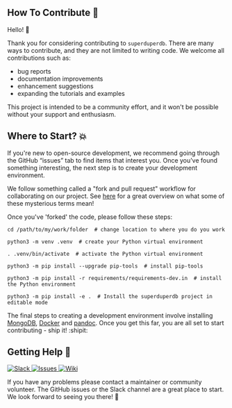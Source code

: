 ## How To Contribute :rocket:


Hello! :wave: 

Thank you for considering contributing to `superduperdb`. There are many ways to contribute, and they are not limited to writing code. We welcome all contributions such as:

- bug reports
- documentation improvements
- enhancement suggestions
- expanding the tutorials and examples

This project is intended to be a community effort, and it won't be possible without your support and enthusiasm.

## Where to Start? :boom:
If you're new to open-source development, we recommend going through the GitHub “issues” tab to find items that interest you. Once you’ve found something interesting, the next step is to create your development environment.

We follow something called a "fork and pull request" workflow for collaborating on our project. See [here](https://gist.github.com/Chaser324/ce0505fbed06b947d962) for a great overview on what some of these mysterious terms mean! 

Once you've 'forked' the code, please follow these steps:
```
cd /path/to/my/work/folder  # change location to where you do you work
```
```
python3 -m venv .venv  # create your Python virtual environment
```
```
. .venv/bin/activate  # activate the Python virtual environment
```
```
python3 -m pip install --upgrade pip-tools  # install pip-tools
```
```
python3 -m pip install -r requirements/requirements-dev.in  # install the Python environment
```
```
python3 -m pip install -e .  # Install the superduperdb project in editable mode
```

The final steps to creating a development environment involve installing [MongoDB](https://www.mongodb.com/docs/manual/installation/), [Docker](https://docs.docker.com/engine/install/) and [pandoc](https://pandoc.org/installing.html). Once you get this far, you are all set to start contributing - ship it! :shipit:

## Getting Help 🙋

<a href="https://join.slack.com/t/superduperdb/shared_invite/zt-1zuojj0k0-RjAYBs1TDsvEa7yaFGa6QA" target="_blank">
    <img src="https://img.shields.io/badge/Slack-superduperdb-8A2BE2?logo=slack" alt="Slack">
</a>

<a href="https://github.com/SuperDuperDB/superduperdb-stealth/issues" target="_blank">
    <img src="https://img.shields.io/badge/Issues-superduperdb-8A2BE2?logo=github" alt="Issues">
</a>

<a href="https://github.com/SuperDuperDB/superduperdb-stealth/wiki" target="_blank">
    <img src="https://img.shields.io/badge/Project%20Wiki-superduperdb-8A2BE2?logo=github" alt="Wiki">
</a>


If you have any problems please contact a maintainer or community volunteer. The GitHub issues or the Slack channel are a great place to start. We look forward to seeing you there! :purple_heart:


